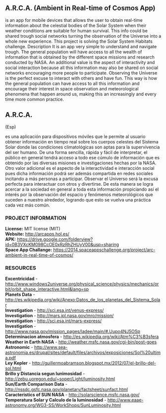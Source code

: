 <h2>A.R.C.A. (Ambient in Real-time of Cosmos App) </h2>
<p>
is an app for mobile devices that allows the user to obtain real-time information about the celestial bodies of the Solar System when their weather conditions are suitable for human survival. This info could be shared trough social networks turning the observation of the Universe into a whole new experience. 
This project is solving the Solar System Habitats challenge.
Description
It is an app very simple to understand and navigate trough. The general population will have access to all the wealth of information that is obtained by the different space missions and research conducted by NASA.
An additional value is the aspect of interactivity and social interaction because all this information may also be shared on social networks encouraging more people to participate. Observing the Universe is the perfect excuse to interact with others and have fun.
This way is how the general population can have access to all this information and encourage their interest in space observation and meteorological phenomena that happen around us, making this an increasingly and every time more common practice.
</p>


<h2>A.R.C.A.</h2> (Esp)
<p>
es una aplicación para dispositivos móviles que le permite al usuario obtener información en tiempo real sobre los cuerpos celestes del Sistema Solar donde las condiciones climatológicas son aptas para la supervivencia del ser humano.
De una forma sencilla, rápida y fácil de interpretar, el público en general tendrá acceso a todo ese cúmulo de información que es obtenido por las diversas misiones e investigaciones hechas por la NASA.
Otro valor adicional es el aspecto de la interactividad e interacción social pues dicha información podrá ser además compartida en redes sociales incitando a más personas a participar. Observar el Universo será la excusa perfecta para interactuar con otros y divertirse.
De esta manera se logra acercar a la sociedad en general a toda esta información propiciando así el interés por la observación del espacio y fenómenos meteorológicos que suceden a nuestro alrededor, logrando que esto se vuelva una práctica cada vez más común.
</p>


<h3>PROJECT INFORMATION</h3>

<b>License:</b> MIT license (MIT)
<br><b>Website:</b> http://arcapps.hol.es/
<br><b>APK:</b> https://drive.google.com/folderview?id=0B3VXcKM098CcOE0xRzRhZHUyV00&usp=sharing
<br><b>Space App Challange:</b> https://2014.spaceappschallenge.org/project/arc-ambient-in-real-time-of-cosmos/


<h3>RESOURCES</h3>

<b>Excentricidad</b> - http://www.windows2universe.org/physical_science/physics/mechanics/orbit/orbit_shape_interactive.html&lang=sp
<br><b>Planets Data</b> - http://es.wikipedia.org/wiki/Anexo:Datos_de_los_planetas_del_Sistema_Solar
<br><b>Investigation</b> - http://sci.esa.int/venus-express/
<br><b>Investigation</b> - http://mars.jpl.nasa.gov/mro/mission/
<br><b>Investigation</b> - http://sci.esa.int/mars-express/
<br><b>Investigation</b> - http://www.nasa.gov/mission_pages/ladee/main/#.Uupo4NJ5OSp
<br><b>Determinacion atmosfera</b> - http://es.wikipedia.org/wiki/Atm%C3%B3sfera
<br><b>Weather in Earth NASA</b> - http://weather.msfc.nasa.gov/cgi-bin/post-goes
<br><b>Astronomic</b> - http://www.sea-astronomia.es/drupal/sites/default/files/archivos/exposiciones/Sol%20ultima.pdf
<br><b>Ley Kepler</b> - http://guillermoabramson.blogspot.mx/2012/07/el-brillo-del-sol.html
<br><b>Brillo y Distancia segun lunimosidad</b> - http://zebu.uoregon.edu/~soper/Light/luminosity.html
<br><b>Sun/Earth Comparison Data</b> - http://nssdc.gsfc.nasa.gov/planetary/factsheet/sunfact.html
<br><b>Caracteristics of SUN NASA</b> - http://solarscience.msfc.nasa.gov/
<br><b>Temperatura Solar y Calculo de la luminosidad</b> - http://www.eaae-astronomy.org/WG3-SS/WorkShops/SunLuminosity.html